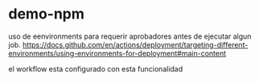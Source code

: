 # demo-npm

uso de eenvironments para requerir aprobadores antes de ejecutar algun job.
https://docs.github.com/en/actions/deployment/targeting-different-environments/using-environments-for-deployment#main-content

el workflow esta configurado con esta funcionalidad
